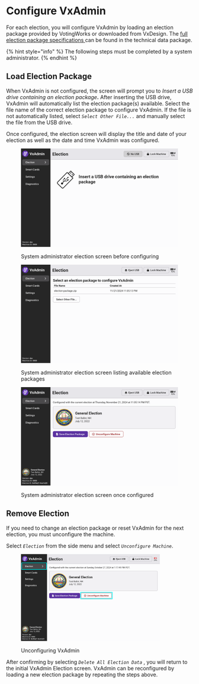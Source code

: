 # Configure VxAdmin

For each election, you will configure VxAdmin by loading an election package provided by VotingWorks or downloaded from VxDesign. The [full election package specifications ](broken-reference)can be found in the technical data package.

{% hint style="info" %}
The following steps must be completed by a system administrator.
{% endhint %}

## Load Election Package

When VxAdmin is not configured, the screen will prompt you to _Insert a USB drive containing an election package_**.** After inserting the USB drive, VxAdmin will automatically list the election package(s) available. Select the file name of the correct election package to configure VxAdmin. If the file is not automatically listed, select _`Select Other File...`_ and manually select the file from the USB drive.&#x20;

Once configured, the election screen will display the title and date of your election as well as the date and time VxAdmin was configured.

<div><figure><img src="../.gitbook/assets/election-screen-unconfigured (2).png" alt=""><figcaption><p>System administrator election screen before configuring</p></figcaption></figure> <figure><img src="../.gitbook/assets/election-screen-select-election-package (1).png" alt=""><figcaption><p>System administrator election screen listing available election packages</p></figcaption></figure> <figure><img src="../.gitbook/assets/election-screen-configured (2).png" alt=""><figcaption><p>System administrator election screen once configured</p></figcaption></figure></div>

## Remove Election

If you need to change an election package or reset VxAdmin for the next election, you must unconfigure the machine.

Select _`Election`_ from the side menu and select _`Unconfigure Machine`_.

<figure><img src="../.gitbook/assets/election-screen-configured-highlighted (2).png" alt="" width="375"><figcaption><p>Unconfiguring VxAdmin</p></figcaption></figure>

After confirming by selecting _`Delete All Election Data`_ , you will return to the initial VxAdmin Election screen. VxAdmin can be reconfigured by loading a new election package by repeating the steps above.
